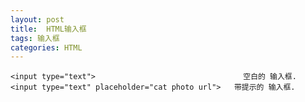 ```yaml
---
layout: post
title:  HTML输入框
tags: 输入框
categories: HTML
--- 
```




	<input type="text">                                 空白的 输入框.
	<input type="text" placeholder="cat photo url">   带提示的 输入框.

